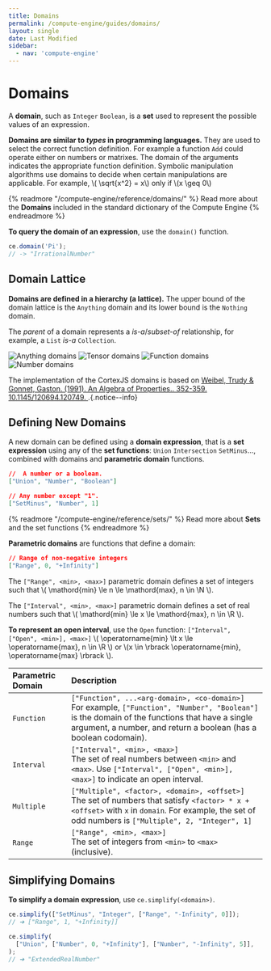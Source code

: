 ```yaml
---
title: Domains
permalink: /compute-engine/guides/domains/
layout: single
date: Last Modified
sidebar:
  - nav: 'compute-engine'
---
```

# Domains

A **domain**, such as `Integer` `Boolean`, is a **set** used to represent the possible values of an expression.


**Domains are similar to _types_ in programming languages.** They are used to 
select the correct function definition. For example a function `Add` could operate
either on numbers or matrixes. The domain of the arguments indicates the appropriate function definition. Symbolic manipulation algorithms use domains to decide when certain manipulations are applicable. For example,
\\( \sqrt{x^2} = x\\) only if \\(x \geq 0\\)


{% readmore "/compute-engine/reference/domains/" %}
Read more about the <strong>Domains</strong> included in the standard dictionary of the Compute Engine
{% endreadmore %}


**To query the domain of an expression**, use the `domain()` function.

```js
ce.domain('Pi');
// -> "IrrationalNumber"
```

<section id='domain-lattice'>

## Domain Lattice

**Domains are defined in a hierarchy (a lattice).** The upper bound of the
domain lattice is the `Anything` domain and its lower bound is the `Nothing` 
domain.

The _parent_ of a domain represents a _is-a_/_subset-of_ relationship, 
for example, a `List` _is-a_ `Collection`.

![Anything domains](/assets/domains.001.jpeg 'The top-level domains')
![Tensor domains](/assets/domains.002.jpeg 'The Tensor sub-domains')
![Function domains](/assets/domains.003.jpeg 'The Function sub-domains')
![Number domains](/assets/domains.004.jpeg 'The Number sub-domains')

The implementation of the CortexJS domains is based on
[Weibel, Trudy & Gonnet, Gaston. (1991). An Algebra of Properties.. 352-359. 10.1145/120694.120749. ](https://www.researchgate.net/publication/.221564157_An_Algebra_of_Properties).{.notice--info}

</section>

<section id='obtaining-the-domain-of-an-expression>

## Obtaining the Domain of an Expression

**To obtain the domain of an expression**, use the `ce.domain()` function.

```js
const ce = new ComputeEngine();

ce.domain('Pi');
// ➔ "TranscendentalNumber"

ce.domain('Add');
// ➔ "Function": domain of the symbol "Add"

ce.domain(['Add', 5, 2]);
// ➔ "Number": the result of the "Add" function
// (its codomain) in general is a "Number"

ce.domain(ce.evaluate(['Add', 5, 2]));
// ➔ "Integer": once evaluated, the domain of the result may be more specific
```
</section>

<section id='defining-new-domains'>

## Defining New Domains

A new domain can be defined using a **domain expression**, that is a **set 
expression** using any of the **set functions**: `Union` 
`Intersection` `SetMinus`..., combined with domains and **parametric domain** functions.


```json
//  A number or a boolean.
["Union", "Number", "Boolean"]

// Any number except "1".
["SetMinus", "Number", 1]
```

{% readmore "/compute-engine/reference/sets/" %}
Read more about <strong>Sets</strong> and the set functions
{% endreadmore %}


**Parametric domains** are functions that define a domain:

```json
// Range of non-negative integers
["Range", 0, "+Infinity"]
```

The `["Range", <min>, <max>]` parametric domain defines a set of integers such
that \\( \mathord{min} \le n \le \mathord{max}, n \in \N \\).

The `["Interval", <min>, <max>]` parametric domain defines a set of real numbers
such that \\( \mathord{min} \le x \le \mathord{max}, n \in \R \\).

**To represent an open interval**, use the `Open` function:
`["Interval", ["Open", <min>], <max>]` \\( \operatorname{min} \lt x \le \operatorname{max},
n \in \R \\) or \\(x \in \rbrack \operatorname{min}, \operatorname{max} \rbrack \\).


<div class=symbols-table>

| Parametric Domain | Description |
| :--- | :--- |
| `Function` | `["Function", ...<arg-domain>, <co-domain>]` <br> For example, `["Function", "Number", "Boolean"]` is the domain of the functions that have a single argument, a number, and return a boolean (has a boolean codomain). |
| `Interval` | `["Interval", <min>, <max>]` <br> The set of real numbers between `<min>` and `<max>`. Use `["Interval", ["Open", <min>], <max>]` to indicate an  open interval. |
| `Multiple` | `["Multiple", <factor>, <domain>, <offset>]` <br> The set of numbers that satisfy `<factor> * x + <offset>` with `x` in `domain`. For example, the set of odd numbers is `["Multiple", 2, "Integer", 1]`|
| `Range` | `["Range", <min>, <max>]` <br> The set of integers from `<min>` to `<max>` (inclusive). |

</div>


</section>

<section id='simplifying-domains'>

## Simplifying Domains

**To simplify a domain expression**, use `ce.simplify(<domain>)`.

```js
ce.simplify(["SetMinus", "Integer", ["Range", "-Infinity", 0]]);
// ➔ ["Range", 1, "+Infinity]]

ce.simplify(
  ["Union", ["Number", 0, "+Infinity"], ["Number", "-Infinity", 5]],
);
// ➔ "ExtendedRealNumber"
```
</section>